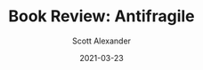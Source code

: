 ---
layout: podcast
title: "Book Review: Antifragile"
author: Scott Alexander
description: https://astralcodexten.substack.com/p/book-review-antifragile
date: 2021-03-23
length: 7101708
duration: 1775
guid: book-review-antifragile
---